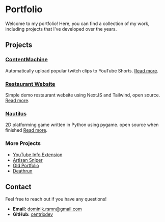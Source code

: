 # Portfolio

Welcome to my portfolio! Here, you can find a collection of my work, including projects that I've developed over the years.

## Projects

### [ContentMachine](projects/contentmachine/README.md)

Automatically upload popular twitch clips to YouTube Shorts.
[Read more](projects/contentmachine/README.md).

### [Restaurant Website](projects/restaurant/README.md)

Simple demo restaurant website using NextJS and Tailwind, open source.
[Read more](projects/restaurant/README.md).

### [Nautilus](projects/nautilus/README.md)

2D platforming game written in Python using pygame. open source when finished [Read more](projects/nautilus/README.md).

### More Projects

- [YouTube Info Extension](projects/yt_extension/README.md)
- [Artisan Sniper](projects/artisan/README.md)
- [Old Portfolio](projects/old_portfolio/README.md)
- [Deathrun](projects/deathrun/README.md)

## Contact

Feel free to reach out if you have any questions!

- **Email:** [dominik.rsmn@gmail.com](mailto:dominik.rsmn@gmail.com)
- **GitHub:** [centrixdev](https://github.com/centrixdev)

